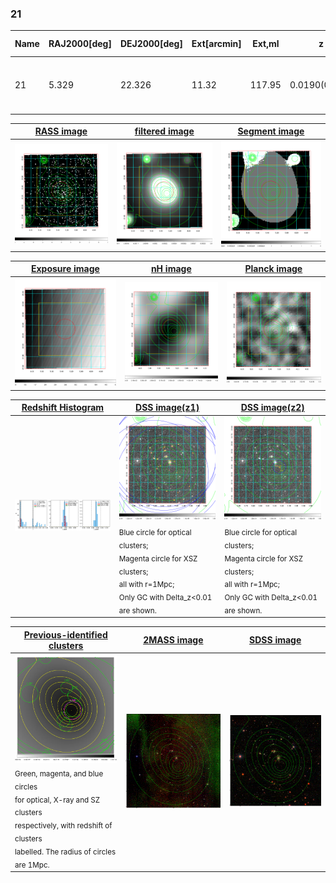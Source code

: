 <div STYLE="page-break-after: always;"></div>

### 21

|Name|RAJ2000[deg]|DEJ2000[deg] |Ext[arcmin]| Ext,ml | z | z_src| C|GC(XSZ,Delta_z<0.01)| GC(OPT,Delta_z<0.01)|GC| R_sig[arcmin] | R500[arcmin] | R500[Mpc]| CRsig[c/s] | CR500[c/s] |L500[1E44 erg/s]|F500[1E-12 erg/s/cm^2]| M500[1E14 Msun]|Tx[keV]|Cnt_sig|Beta|Rc[arcmin]|Comment|Alias|
|---|---|---|---|---|---|------|---|--------|---------|----------|---|---|---|---|---|---|---|---|---|---|---|---|---|---|
|21| 5.329| 22.326| 11.32| 117.95| 0.0190(0.005)| z1, z_opt| S| -| N| C, F20, N, SPI, W| 29.638| 23.452| 0.542| 0.484(0.085)| 0.468(0.082)| 0.056(0.007)| 6.860(0.914)| 0.46(0.03)| 1.34(0.06)| 146.4| 0.920(-0.093+0.058)| 14.653(-1.534+1.113)| -| t475|

|[RASS image](../image/21/21_img.pdf)|[filtered image](../image/21/21_fil.pdf)|[Segment image](../image/21/21_seg.pdf)|
|-------------------|--------------------|-------------------|
| <img src="../image/21/21_img.png" width="300">  | <img src="../image/21/21_fil.png" width="300">   | <img src="../image/21/21_seg.png" width="300">  |

|[Exposure image](../image/21/21_mex.pdf)| [nH image](../image/21/21_nh.pdf)| [Planck image](../image/21/21_p.pdf)|
|-------------------|--------------------|-------------------|
|<img src="../image/21/21_mex.png" width="300">   | <img src="../image/21/21_nh.png" width="300">    | <img src="../image/21/21_p.png" width="300"> |

|[Redshift Histogram](../image/21/21_zg.pdf) | [DSS image(z1)](../image/21/21_dss_z1.pdf)      |  [DSS image(z2)](../image/21/21_dss_z2.pdf)    |
|-------------------|--------------------|-------------------|
|<img src="../image/21/21_zg.png" width="300"> |<img src="../image/21/21_dss_z1.png" width="300"> <sub><br>Blue circle for optical clusters; <br>Magenta circle for XSZ clusters; <br>all with r=1Mpc; <br>Only GC with Delta_z<0.01 are shown. </sub>| <img src="../image/21/21_dss_z2.png" width="300"><sub><br>Blue circle for optical clusters; <br>Magenta circle for XSZ clusters; <br>all with r=1Mpc; <br>Only GC with Delta_z<0.01 are shown. </sub> |

|[Previous-identified clusters](../image/21/21_gc.pdf) | [2MASS image](../image/21/21_2mass.pdf)      |[SDSS image](../image/21/21_sdss.pdf)   |
|-------------------|-------------------|-------------------|
|<img src=../image/21/21_gc.png width="300"> <br><sub>Green, magenta, and blue circles <br>for optical, X-ray and SZ clusters <br>respectively, with redshift of clusters <br>labelled. The radius of circles <br>are 1Mpc.</sub>|<img src="../image/21/21_2mass.png" width="300">  | <img src="../image/21/21_sdss.png" width="300">  |




